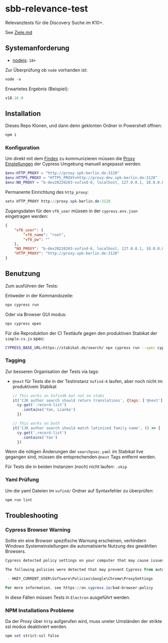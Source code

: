 # sbb-relevance-test

Relevanztests für die Discovery Suche im K10+. 

See [Ziele.md](notes/Ziele.md)

## Systemanforderung

- [nodejs](https://nodejs.org/en): `18+`

Zur Überprüfung ob `node` vorhanden ist:

```powershell
node -v
```

Erwartetes Ergebnis (Beispiel):

```powershell
v18.16.0
```

## Installation

Dieses Repo Klonen, und dann denn geklonten Ordner in Powershell öffnen:

```powershell
npm i
```

### Konfiguration

Um direkt mit dem [Findex](https://github.com/gbv/findex-config) zu kommunizieren müssen die [Proxy Einstellungen](https://docs.cypress.io/guides/references/proxy-configuration) der Cypress Umgebung manuell angepasst werden. 

```powershell
$env:HTTP_PROXY = "http://proxy.spk-berlin.de:3128"
$env:HTTPS_PROXY = "HTTPS_PROXY=http://proxy-dev.spk-berlin.de:3128"
$env:NO_PROXY = "b-dev20220203-vufind-6, localhost, 127.0.0.1, 10.0.0.0/8, 172.16.200.0/24, 194.94.132.0/22, .sbb.spk-berlin.de, .staatsbibliothek-berlin.de, .dev.sbb.berlin, smb.museum, .pk.de"
```

Permanente Einrichtung des `http_proxy`:
```powershell
setx HTTP_PROXY http://proxy.spk-berlin.de:3128
```

Zugangsdaten für den `vf6_user` müssen in der  `cypress.env.json` eingetragen werden:

```json
{
    "vf6_user": {
        "vf6_name": "root",
        "vf6_pw": ""
    },
    "NO_PROXY": "b-dev20220203-vufind-6, localhost, 127.0.0.1, 10.0.0.0/8, 172.16.200.0/24, 194.94.132.0/22, .sbb.spk-berlin.de, .staatsbibliothek-berlin.de, .dev.sbb.berlin, smb.museum, .pk.de",
    "HTTP_PROXY": "http://proxy.spk-berlin.de:3128"
}
```

## Benutzung

Zum ausführen der Tests:

Entweder in der Kommandozeile:

```powershell
npx cypress run
```

Oder via Browser GUI modus:


```powershell
npx cypress open
```

Für die Reproduktion der CI Testläufe gegen den produktiven Stabikat der `simple.cs.js` spec:

```bash
CYPRESS_BASE_URL=https://stabikat.de/search/ npx cypress run --spec cypress/e2e/simple.cy.js --env grepUntagged=true   
```

### Tagging

Zur besseren Organisation der Tests via tags:

- `@next` für Tests die in der Testinstanz `Vufind-6` laufen, aber noch nicht im produktivem Stabikat

  ```js
  // This works on Vufind6 but not on stabi
  it('CJK author search should return translations', {tags: ['@next']}, () => {
    cy.get('.record-list')
      .contains('Yan, Lianke')
    })

  // This works on both
  it('CJK author search should match latinized family name', () => {
    cy.get('.record-list')
      .contains('Yan')
    })  
  ```

Wenn die nötigen Änderungen der `searchpsec.yaml` im Stabikat live gegangen sind, müssen die entsprechenden `@next` Tags entfernt werden.

Für Tests die in beiden Instanzen (noch) nicht laufen: `.skip`

### Yaml Prüfung

Um die yaml Dateien im `vufind/` Ordner auf Syntaxfehler zu überprüfen:

```powershell
npm run lint
```

## Troubleshooting

### Cypress Browser Warning

Sollte ein eine Browser spezifische Warnung erscheinen, verhindern Windows Systemeinstellungen die automatisierte Nutzung des gewählten Browsers. 

```powershell
Cypress detected policy settings on your computer that may cause issues.

The following policies were detected that may prevent Cypress from automating Chrome:

 - HKEY_CURRENT_USER\Software\Policies\Google\Chrome\ProxySettings

For more information, see https://on.cypress.io/bad-browser-policy
```

In diese Fällen müssen Tests in `Electron` ausgeführt werden.

### NPM Installations Probleme

Da der Proxy über `http` aufgerufen wird, muss uneter Umständen der strikte ssl modus deaktiviert werden.

```powershell
npm set strict-ssl false
```